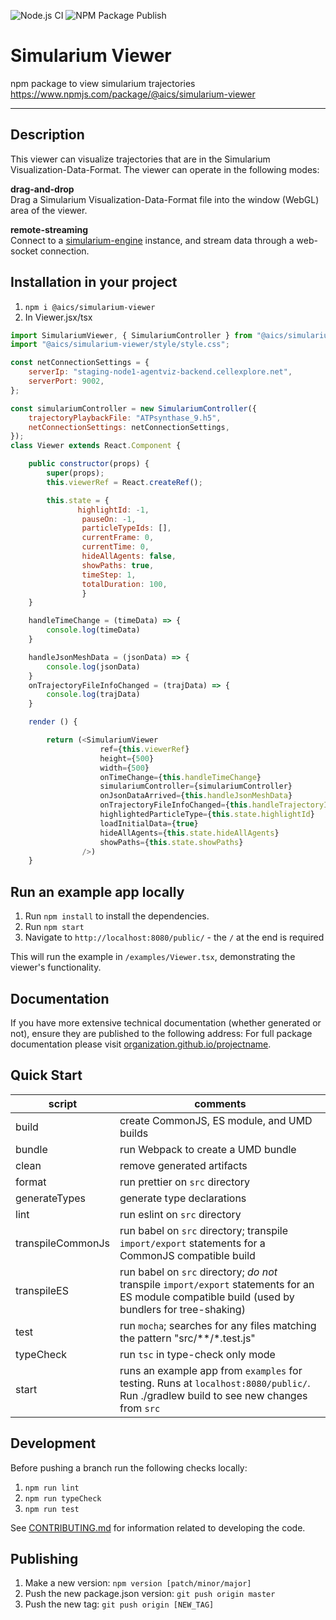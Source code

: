 ![Node.js CI](https://github.com/allen-cell-animated/simularium-viewer/workflows/Node.js%20CI/badge.svg)
![NPM Package Publish](https://github.com/allen-cell-animated/simularium-viewer/workflows/NPM%20Package/badge.svg)
# Simularium Viewer

npm package to view simularium trajectories
https://www.npmjs.com/package/@aics/simularium-viewer

---

## Description
This viewer can visualize trajectories that are in the Simularium Visualization-Data-Format. The viewer can operate in the following modes:

**drag-and-drop**  
Drag a Simularium Visualization-Data-Format file into the window (WebGL) area of the viewer.

**remote-streaming**  
Connect to a [simularium-engine](https://github.com/allen-cell-animated/simularium-engine) instance, and stream data through a web-socket connection.

## Installation in your project
1. `npm i @aics/simularium-viewer`
2. In Viewer.jsx/tsx 
```javascript
import SimulariumViewer, { SimulariumController } from "@aics/simularium-viewer";
import "@aics/simularium-viewer/style/style.css";

const netConnectionSettings = {
    serverIp: "staging-node1-agentviz-backend.cellexplore.net",
    serverPort: 9002,
};

const simulariumController = new SimulariumController({
    trajectoryPlaybackFile: "ATPsynthase_9.h5",
    netConnectionSettings: netConnectionSettings,
});
class Viewer extends React.Component {

    public constructor(props) {
        super(props);
        this.viewerRef = React.createRef();

        this.state = {
               highlightId: -1,
                pauseOn: -1,
                particleTypeIds: [],
                currentFrame: 0,
                currentTime: 0,
                hideAllAgents: false,
                showPaths: true,
                timeStep: 1,
                totalDuration: 100,
                }
    }

    handleTimeChange = (timeData) => {
        console.log(timeData)
    }

    handleJsonMeshData = (jsonData) => {
        console.log(jsonData)
    }
    onTrajectoryFileInfoChanged = (trajData) => {
        console.log(trajData)
    }

    render () {

        return (<SimulariumViewer
                    ref={this.viewerRef}
                    height={500}
                    width={500}
                    onTimeChange={this.handleTimeChange}
                    simulariumController={simulariumController}
                    onJsonDataArrived={this.handleJsonMeshData}
                    onTrajectoryFileInfoChanged={this.handleTrajectoryInfo}
                    highlightedParticleType={this.state.highlightId}
                    loadInitialData={true}
                    hideAllAgents={this.state.hideAllAgents}
                    showPaths={this.state.showPaths}
                />)
    }
```

## Run an example app locally

1. Run `npm install` to install the dependencies.
2. Run `npm start`
3. Navigate to `http://localhost:8080/public/` - the `/` at the end is required

This will run the example in `/examples/Viewer.tsx`, demonstrating the viewer's functionality.

## Documentation

If you have more extensive technical documentation (whether generated or not), ensure they are published to the following address:
For full package documentation please visit
[organization.github.io/projectname](https://organization.github.io/projectname/index.html).

## Quick Start

| script | comments |
| ------ | -------- |
| build  | create CommonJS, ES module, and UMD builds |
| bundle | run Webpack to create a UMD bundle |
| clean | remove generated artifacts |
| format | run prettier on `src` directory |
| generateTypes | generate type declarations |
| lint | run eslint on `src` directory |
| transpileCommonJs | run babel on `src` directory; transpile `import/export` statements for a CommonJS compatible build |
| transpileES |  run babel on `src` directory; *do not* transpile `import/export` statements for an ES module compatible build (used by bundlers for tree-shaking) |
| test | run `mocha`; searches for any files matching the pattern "src/**/*.test.js" |
| typeCheck | run `tsc` in type-check only mode |
| start  | runs an example app from `examples` for testing. Runs at `localhost:8080/public/`. Run ./gradlew build to see new changes from `src` |

## Development

Before pushing a branch run the following checks locally:
1. `npm run lint`
2. `npm run typeCheck`
3. `npm run test`

See [CONTRIBUTING.md](CONTRIBUTING.md) for information related to developing the code.

## Publishing
1. Make a new version: `npm version [patch/minor/major]`
2. Push the new package.json version: `git push origin master`
3. Push the new tag: `git push origin [NEW_TAG]`
